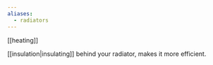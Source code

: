 ```yaml
---
aliases:
  - radiators
---
```

[[heating]]

[[insulation|insulating]] behind your radiator, makes it more efficient.